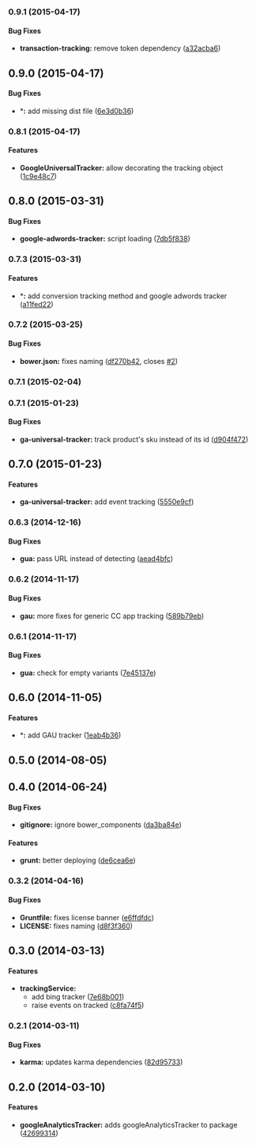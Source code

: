 ### 0.9.1 (2015-04-17)


#### Bug Fixes

* **transaction-tracking:** remove token dependency ([a32acba6](https://github.com/sofa/sofa-tracking/commit/a32acba6557291bee369225a1921d3af3de543a7))


## 0.9.0 (2015-04-17)


#### Bug Fixes

* ***:** add missing dist file ([6e3d0b36](https://github.com/sofa/sofa-tracking/commit/6e3d0b366d6d4eeab19be4f96d21fdcda3076b46))


### 0.8.1 (2015-04-17)


#### Features

* **GoogleUniversalTracker:** allow decorating the tracking object ([1c9e48c7](https://github.com/sofa/sofa-tracking/commit/1c9e48c7df0d56ad95cfa04373418fd753186622))


## 0.8.0 (2015-03-31)


#### Bug Fixes

* **google-adwords-tracker:** script loading ([7db5f838](https://github.com/sofa/sofa-tracking/commit/7db5f838293fa0e32334f2072dbea38a486abb1d))


### 0.7.3 (2015-03-31)


#### Features

* ***:** add conversion tracking method and google adwords tracker ([a11fed22](https://github.com/sofa/sofa-tracking/commit/a11fed22d1c69b10d7da3ab272514b405e2dead0))


### 0.7.2 (2015-03-25)


#### Bug Fixes

* **bower.json:** fixes naming ([df270b42](https://github.com/sofa/sofa-tracking/commit/df270b4287ded268b8ae6240c45e084027f466f2), closes [#2](https://github.com/sofa/sofa-tracking/issues/2))


### 0.7.1 (2015-02-04)


<a name="0.7.1"></a>
### 0.7.1 (2015-01-23)


#### Bug Fixes

* **ga-universal-tracker:** track product's sku instead of its id ([d904f472](https://github.com/sofa/sofa-tracking/commit/d904f472780e6e879ca7c5840511458183a7db05))


<a name="0.7.0"></a>
## 0.7.0 (2015-01-23)


#### Features

* **ga-universal-tracker:** add event tracking ([5550e9cf](https://github.com/sofa/sofa-tracking/commit/5550e9cfe9d83783d1541119deb7f794db21dd26))


<a name="0.6.3"></a>
### 0.6.3 (2014-12-16)


#### Bug Fixes

* **gua:** pass URL instead of detecting ([aead4bfc](https://github.com/sofa/sofa-tracking/commit/aead4bfc9a224385d2121e10e7168edb9641ccd9))


<a name="0.6.2"></a>
### 0.6.2 (2014-11-17)


#### Bug Fixes

* **gau:** more fixes for generic CC app tracking ([589b79eb](https://github.com/sofa/sofa-tracking/commit/589b79eb04d3d30f5508c17dee77ea84646bdbb4))


<a name="0.6.1"></a>
### 0.6.1 (2014-11-17)


#### Bug Fixes

* **gua:** check for empty variants ([7e45137e](https://github.com/sofa/sofa-tracking/commit/7e45137ef3bc1f6c8b8c4c4107266e407f4ff89a))


<a name="0.6.0"></a>
## 0.6.0 (2014-11-05)


#### Features

* ***:** add GAU tracker ([1eab4b36](https://github.com/sofa/sofa-tracking/commit/1eab4b362e910e2f9a8ad49d6c271af7a6739b9d))


<a name="0.5.0"></a>
## 0.5.0 (2014-08-05)


<a name="0.4.0"></a>
## 0.4.0 (2014-06-24)


#### Bug Fixes

* **gitignore:** ignore bower_components ([da3ba84e](https://github.com/sofa/sofa-tracking/commit/da3ba84e091c020d3dfdecf241b4af32c127ac88))


#### Features

* **grunt:** better deploying ([de6cea6e](https://github.com/sofa/sofa-tracking/commit/de6cea6e650e25ecd88ee9b6f56b02e2ea727fd1))


<a name="0.3.2"></a>
### 0.3.2 (2014-04-16)


#### Bug Fixes

* **Gruntfile:** fixes license banner ([e6ffdfdc](https://github.com/sofa/sofa-tracking/commit/e6ffdfdc2ae6820319f7e6f37ecd8d28e1589940))
* **LICENSE:** fixes naming ([d8f3f360](https://github.com/sofa/sofa-tracking/commit/d8f3f360d5d76913b509553900a1fa4b0aa21cef))


<a name="0.3.0"></a>
## 0.3.0 (2014-03-13)


#### Features

* **trackingService:**
  * add bing tracker ([7e68b001](https://github.com/sofa/sofa-tracking/commit/7e68b00128c1bb22828d6aca114445cae1f96bc4))
  * raise events on tracked ([c8fa74f5](https://github.com/sofa/sofa-tracking/commit/c8fa74f53eb6e2d967211c30b86ef82db206ba5f))


<a name="0.2.1"></a>
### 0.2.1 (2014-03-11)


#### Bug Fixes

* **karma:** updates karma dependencies ([82d95733](https://github.com/sofa/sofa-tracking/commit/82d95733428749a4cdf862159195bbdf8ebaaaa6))


<a name="0.2.0"></a>
## 0.2.0 (2014-03-10)


#### Features

* **googleAnalyticsTracker:** adds googleAnalyticsTracker to package ([42699314](https://github.com/sofa/sofa-tracking/commit/4269931439d1f44786d130211de551b3ce5cdf84))

